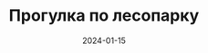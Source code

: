 ﻿---
title: "Прогулка по лесопарку"
date: 2024-01-15
draft: false
route_type: "лесной"
distance: 5.0
duration: "5 часа"
difficulty: "легкий"
location: "Центральный парк"
coordinates: [55.79422, 37.6153]  
route_points:                     
  - name: "Вход в парк"
    coordinates: [55.7319, 37.61]
    description: "Главный вход в лесопарк"
  - name: "Озеро"
    coordinates: [55.666, 37.662] 
    description: "Живописное озеро с утками"
  - name: "Смотровая площадка"   
    coordinates: [55.77509, 37.61400]
    description: "Вид на озеро"
---